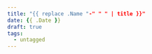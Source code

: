 ```yaml
---
title: "{{ replace .Name "-" " " | title }}"
date: {{ .Date }}
draft: true
tags: 
  - untagged
---
```


